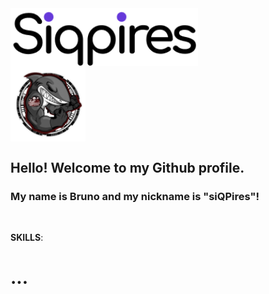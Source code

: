 <div style="display: grid;">
  <img src="siqpires.png" width="300px" min-width="300px" max-width="300px" align="right" alt="Logo Bruno">

  <img src="saquasoftware.png" width="120px" min-width="120px" max-width="120px" align="right">
</div>

## Hello! Welcome to my Github profile.
### My name is Bruno and my nickname is "siQPires"!

</br>

<p><strong>SKILLS</strong>:</p>

<h1><strong>...</strong></h1>

<br>
